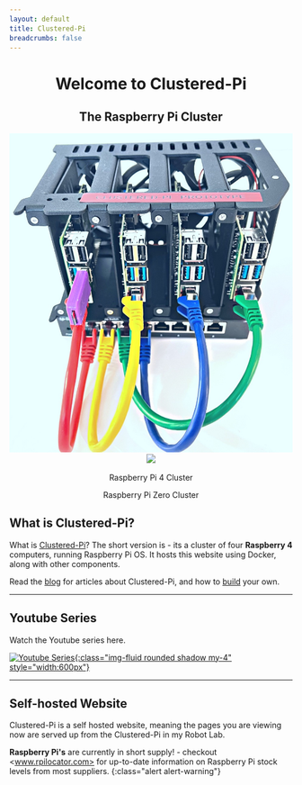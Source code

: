 ```yaml
---
layout: default
title: Clustered-Pi
breadcrumbs: false
---
```


<h1 align="center">Welcome to Clustered-Pi</h1>
<h2 align="center">The Raspberry Pi Cluster</h2>

<div class="row container my-4" align="center">
<div class="col">
<img src="assets/img/clusteredpi08.jpg" class="img-fluid" style="max-width:100;">

</div>
<div class="col">
<img src="/assets/img/clustered-pi-zero.jpg" class="img-fluid" style="max-width:100;">
</div>
<div class="row">
<div class="col my-2">
<p>Raspberry Pi 4 Cluster</p>
</div>
<div class="col my-2">
<p>Raspberry Pi Zero Cluster</p>
</div>
</div>
</div>


## What is Clustered-Pi?
What is [Clustered-Pi](/about/)? The short version is - its a cluster of four **Raspberry 4** computers, running Raspberry Pi OS. It hosts this website using Docker, along with other components.

Read the [blog](/blog/) for articles about Clustered-Pi, and how to [build](/blog/hardware-overview.html) your own.

---

## Youtube Series

Watch the Youtube series here. 

[![Youtube Series](/assets/img/clustered-pi-youtube.jpg){:class="img-fluid rounded shadow my-4" style="width:600px"}](https://youtube.com/playlist?list=PLU9tksFlQRiovpszMpg4K90GyXDt_xncn) 

---

## Self-hosted Website
Clustered-Pi is a self hosted website, meaning the pages you are viewing now are served up from the Clustered-Pi in my Robot Lab. 

**Raspberry Pi's** are currently in short supply! - checkout <www.rpilocator.com> for up-to-date information on Raspberry Pi stock levels from most suppliers.
{:class="alert alert-warning"}